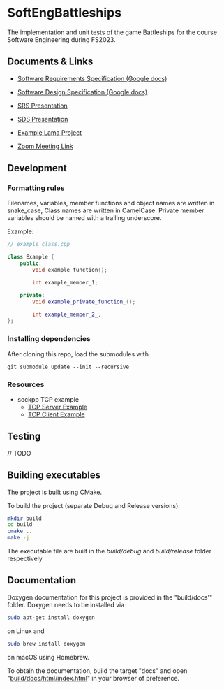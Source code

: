 # SoftEngBattleships

The implementation and unit tests of the game Battleships for the course Software Engineering during FS2023.

## Documents & Links

- [Software Requirements Specification (Google docs)](https://docs.google.com/document/d/1ZKqCuUC45hqn9-1J77-43FbJHm3ckngDs78T6qiKq5g/edit)

- [Software Design Specification (Google docs)](https://docs.google.com/document/d/1EQSFysfbPWMtOsfs9r5SwyRhid3R1U1N3jasiMDwmeI/edit#)

- [SRS Presentation](https://docs.google.com/presentation/d/1fHumCKMQ6Kvi-mJ-6OxfkvS3h7o4NQuNK3A8KhN9980/edit?usp=sharing)

- [SDS Presentation](https://docs.google.com/presentation/d/1i-HfX4yBY-yjnPVfB7hTyjN0mOqWYwwlQLtLIh6Suf0/edit?usp=sharing)

- [Example Lama Project](https://gitlab.ethz.ch/hraymond/cse-lama-example-project/-/tree/master/)

- [Zoom Meeting Link](https://ethz.zoom.us/j/66328319238)

## Development

### Formatting rules

Filenames, variables, member functions and object names are written in snake_case, Class names are written in CamelCase.
Private member variables should be named with a trailing underscore.

Example:

```cpp
// example_class.cpp

class Example {
    public:
        void example_function();

        int example_member_1;

    private:
        void example_private_function_();

        int example_member_2_;
};

```

### Installing dependencies

After cloning this repo, load the submodules with

```
git submodule update --init --recursive
```


### Resources

- sockpp TCP example
  - [TCP Server Example](https://github.com/fpagliughi/sockpp/blob/master/examples/tcp/tcpechosvr.cpp)
  - [TCP Client Example](https://github.com/fpagliughi/sockpp/blob/master/examples/tcp/tcpecho.cpp)

## Testing

// TODO

## Building executables

The project is built using CMake.

To build the project (separate Debug and Release versions):

```bash
mkdir build
cd build
cmake ..
make -j
```

The executable file are built in the _build/debug_ and _build/release_ folder respectively

## Documentation

Doxygen documentation for this project is provided in the "build/docs'" folder. Doxygen needs to be installed via

```bash
sudo apt-get install doxygen
```

on Linux and

```bash
sudo brew install doxygen
```

on macOS using Homebrew.

To obtain the documentation, build the target "docs" and open "[build/docs/html/index.html](./build/docs/html/index.html)" in your browser of preference.
